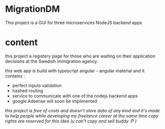 # MigrationDM

This project is a GUI for three microservices NodeJS backend apps

# content
this project a registery page for those who are waiting on their application decisions at
the Swedish immigration agency.

this web app is build with typescript angular - angular material and
it contains :
* perfect inputs validation
* hashed routing 
* service to communicate with one of the nodejs backend apps
* google Adsense will soon be implimented

_this project is free of costs and doesn't store data of any kind_
_and it's made to help people while developing my freelance career at the same time_
_copy rights are reserved for this idea (u can't copy and sell buddy :P )_
